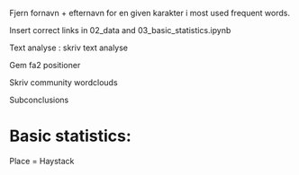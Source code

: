 


Fjern fornavn + efternavn for en given karakter i most used frequent words.

Insert correct links in 02_data and 03_basic_statistics.ipynb

Text analyse : skriv text analyse

Gem fa2 positioner 

Skriv community wordclouds

Subconclusions

# Basic statistics: 
Place  = Haystack


